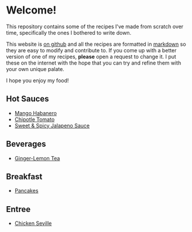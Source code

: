 # Welcome!

This repository contains some of the recipes I've made from scratch over time, specifically the ones I bothered to write down.

This website is [on github](https://github.com/delucks/recipes) and all the recipes are formatted in [markdown](https://daringfireball.net/projects/markdown/syntax) so they are easy to modify and contribute to. If you come up with a better version of one of my recipes, **please** open a request to change it. I put these on the internet with the hope that you can try and refine them with your own unique palate.

I hope you enjoy my food!

## Hot Sauces

- [Mango Habanero](/sauce/mango_habanero)
- [Chipotle Tomato](/sauce/chipotle_tomato)
- [Sweet & Spicy Jalapeno Sauce](/sauce/sweet_jalapeno)

## Beverages

- [Ginger-Lemon Tea](/beverages/ginger_lemon_tea)

## Breakfast

- [Pancakes](/breakfast/pancakes)

## Entree

- [Chicken Seville](/entree/chicken_seville)

